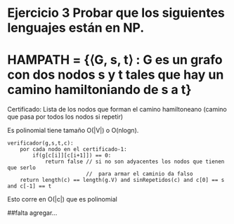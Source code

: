 # Ejercicio 3 Probar que los siguientes lenguajes están en NP.

# HAMPATH = {⟨G, s, t⟩ : G es un grafo con dos nodos s y t tales que hay un camino hamiltoniando de s a t}

Certificado: Lista de los nodos que forman el camino hamiltoneano (camino que pasa por todos los nodos si repetir)

Es polinomial tiene tamaño O(|V|) o O(nlogn).

```
verificador(g,s,t,c):
    por cada nodo en el certificado-1:
        if(g[c[i]][c[i+1]]) == 0:
            return false // si no son adyacentes los nodos que tienen que serlo
                         //  para armar el caminio da falso
    return length(c) == length(g.V) and sinRepetidos(c) and c[0] == s and c[-1] == t
```

Esto corre en O(|c|) que es polinomial

##falta agregar...
